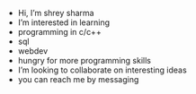 - Hi, I’m shrey sharma
- I’m interested in learning 
- programming in c/c++
- sql
- webdev  
- hungry for more programming skills
- I’m looking to collaborate on interesting ideas 
- you can reach me by messaging 

<!---
gluon007/gluon007 is a ✨ special ✨ repository because its `README.md` (this file) appears on your GitHub profile.
You can click the Preview link to take a look at your changes.
--->
